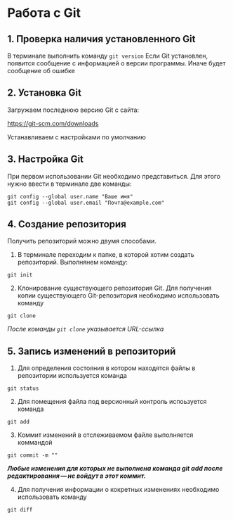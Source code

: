 # Работа с Git
## 1. Проверка наличия установленного Git
В терминале выполнить команду `git version`
Если  Git установлен, появится сообщение с информацией о версии программы. Иначе будет сообщение об ошибке
## 2. Установка Git
Загружаем последнюю версию Git с сайта:

https://git-scm.com/downloads

Устанавливаем с настройками по умолчанию
## 3. Настройка Git
При первом использовании Git необходимо представиться. Для этого нужно ввести в терминале две команды: 
```
git config --global user.name "Ваше имя"
git config --global user.email "Почта@example.com" 
```
## 4. Создание репозитория
Получить репозиторий можно двумя способами.
1. В терминале переходим к папке, в которой хотим создать репозиторий. Выполнянем команду:
```
git init
```

2. Клонирование существующего репозитория Git.
Для получения копии существующего Git-репозитория необходимо использовать команду 
```
git clone
```
*После команды `git clone` указывается URL-ссылка*
## 5. Запись изменений в репозиторий
1. Для определения состояния в котором находятся файлы в репозитории используется команда
```
git status
```
2. Для помещения файла под версионный контроль испоьзуется команда
```
git add
```
3. Коммит изменений в отслеживаемом файле выполняется коммандой
```
git commit -m ""
```
***Любые изменения  для которых  не выполнена команда git add после редактирования — не войдут в этот коммит.***

4. Для получения информации о кокретных изменениях необходимо использовать команду
```
git diff
```



